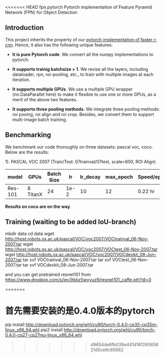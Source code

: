 <<<<<<< HEAD
fpn.pytorch
Pytorch implementation of Feature Pyramid Network (FPN) for Object Detection

## Introduction

This project inherits the property of our [pytorch implementation of faster r-cnn](https://github.com/jwyang/faster-rcnn.pytorch). Hence, it also has the following unique features:

* **It is pure Pytorch code**. We convert all the numpy implementations to pytorch.

* **It supports trainig batchsize > 1**. We revise all the layers, including dataloader, rpn, roi-pooling, etc., to train with multiple images at each iteration.

* **It supports multiple GPUs**. We use a multiple GPU wrapper (nn.DataParallel here) to make it flexible to use one or more GPUs, as a merit of the above two features.

* **It supports three pooling methods**. We integrate three pooling methods: roi pooing, roi align and roi crop. Besides, we convert them to support multi-image batch training.

## Benchmarking

We benchmark our code thoroughly on three datasets: pascal voc, coco. Below are the results:

1). PASCAL VOC 2007 (Train/Test: 07trainval/07test, scale=600, ROI Align)

model    | GPUs | Batch Size | lr        | lr_decay | max_epoch     |  Speed/epoch | Memory/GPU | mAP 
---------|-----------|----|-----------|-----|-----|-------|--------|--------
Res-101    | 8 TitanX | 24| 1e-2 | 10  | 12  |  0.22 hr | 9688MB  | 74.2

**Results on coco are on the way**.


## Training (waiting to be added IoU-branch)

mkdir data
cd data
wget http://host.robots.ox.ac.uk/pascal/VOC/voc2007/VOCtrainval_06-Nov-2007.tar
wget http://host.robots.ox.ac.uk/pascal/VOC/voc2007/VOCtest_06-Nov-2007.tar
wget http://host.robots.ox.ac.uk/pascal/VOC/voc2007/VOCdevkit_08-Jun-2007.tar
tar xvf VOCtrainval_06-Nov-2007.tar
tar xvf VOCtest_06-Nov-2007.tar
tar xvf VOCdevkit_08-Jun-2007.tar


and you can get pretrained resnet101 from https://www.dropbox.com/s/iev3tkbz5wyyuz9/resnet101_caffe.pth?dl=0


=======
# 首先需要安装的是0.4.0版本的pytorch
pip install http://download.pytorch.org/whl/cu90/torch-0.4.0-cp35-cp35m-linux_x86_64.whl
pip2 install http://download.pytorch.org/whl/cu90/torch-0.4.0-cp27-cp27mu-linux_x86_64.whl
>>>>>>> d9654de8fb038e441d16f26065821d5ce9c65662

